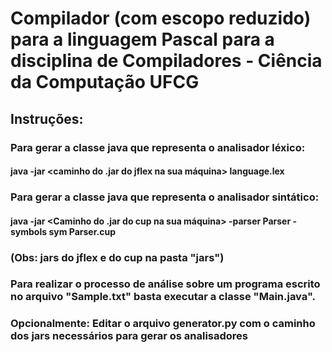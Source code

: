 # Compilador (com escopo reduzido) para a linguagem Pascal para a disciplina de Compiladores - Ciência da Computação UFCG

## Instruções: 

### Para gerar a classe java que representa o analisador léxico: 

#### java -jar <caminho do .jar do jflex na sua máquina> language.lex

### Para gerar a classe java que representa o analisador sintático:

#### java -jar <Caminho do .jar do cup na sua máquina> -parser Parser -symbols sym Parser.cup

### (Obs: jars do jflex e do cup na pasta "jars")

### Para realizar o processo de análise sobre um programa escrito no arquivo "Sample.txt" basta executar a classe "Main.java".

### Opcionalmente: Editar o arquivo generator.py com o caminho dos jars necessários para gerar os analisadores







